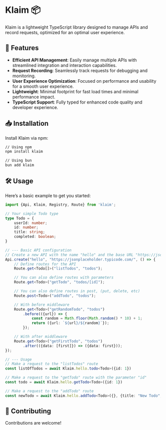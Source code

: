 # Klaim 📦

Klaim is a lightweight TypeScript library designed to manage APIs and record requests, optimized for an optimal user
experience.

## 🚀 Features

- **Efficient API Management**: Easily manage multiple APIs with streamlined integration and interaction capabilities.
- **Request Recording**: Seamlessly track requests for debugging and monitoring.
- **User Experience Optimization**: Focused on performance and usability for a smooth user experience.
- **Lightweight**: Minimal footprint for fast load times and minimal performance impact.
- **TypeScript Support**: Fully typed for enhanced code quality and developer experience.

## 📥 Installation

Install Klaim via npm:

```sh
// Using npm
npm install klaim

// Using bun
bun add klaim
```

## 🛠 Usage

Here’s a basic example to get you started:

```typescript
import {Api, Klaim, Registry, Route} from 'klaim';

// Your simple Todo type
type Todo = {
    userId: number;
    id: number;
    title: string;
    completed: boolean;
}

// --- Basic API configuration
// Create a new API with the name "hello" and the base URL "https://jsonplaceholder.typicode.com/"
Api.create("hello", "https://jsonplaceholder.typicode.com/", () => {
    // Define routes for the API
    Route.get<Todo[]>("listTodos", "todos");

    // You can also define routes with parameters
    Route.get<Todo>("getTodo", "todos/[id]");

    // You can also define routes in post, (put, delete, etc)
    Route.post<Todo>("addTodo", "todos");

    // With before middleware
    Route.get<Todo>("getRandomTodo", "todos")
        .before(({url}) => {
            const random = Math.floor(Math.random() * 10) + 1;
            return ({url: `${url}/${random}`});
        });

    // With after middleware
    Route.get<Todo>("getFirstTodo", "todos")
        .after(({data: [first]}) => ({data: first}));
});

// --- Usage
// Make a request to the "listTodos" route
const listOfTodos = await Klaim.hello.todo<Todo>({id: 1})

// Make a request to the "getTodo" route with the parameter "id"
const todo = await Klaim.hello.getTodo<Todo>({id: 1})

// Make a request to the "addTodo" route
const newTodo = await Klaim.hello.addTodo<Todo>({}, {title: "New Todo", completed: false, userId: 1})
```

## 🤝 Contributing

Contributions are welcome!
